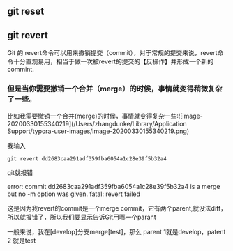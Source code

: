 ## git reset

## git revert

Git 的 revert命令可以用来撤销提交（commit），对于常规的提交来说，revert命令十分直观易用，相当于做一次被revert的提交的【反操作】并形成一个新的commint.

### 但是当你需要撤销一个合并（merge）的时候，事情就变得稍微复杂了一些。

比如我需要撤销一个合并(merge)的时候，事情就变得复杂一些:![image-20200330155340219](/Users/zhangdunke/Library/Application Support/typora-user-images/image-20200330155340219.png)



我输入

```
git revert dd2683caa291adf359fba6054a1c28e39f5b32a4
```

git就报错

error: commit dd2683caa291adf359fba6054a1c28e39f5b32a4 is a merge but no -m option was given.
fatal: revert failed

这是因为我revert的commit是一个merge commit，它有两个parent,就没法diff，所以就报错了，所以我们要显示告诉Git用哪一个parant

一般来说，我在[develop]分支merge[test]，那么 parent 1就是develop，patent 2 就是test

